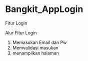 # Bangkit_AppLogin
Fitur Login 

Alur Fitur Login
1. Memasukan Email dan Pw
2. Memvalidasi masukan
3. menampilkan halaman 
